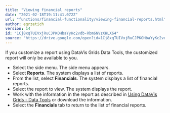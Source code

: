 ```yaml
---
title: "Viewing financial reports"
date: "2021-02-18T19:11:41.072Z"
url: "functions/financial-functionality/viewing-financial-reports.html"
author: egrzetich
version: 14
id: "1Cj8xqTUIVxjRuCJPKOHbaYyKc2vdb-Rbm6NVzXHLX64"
source: "https://drive.google.com/open?id=1Cj8xqTUIVxjRuCJPKOHbaYyKc2vdb-Rbm6NVzXHLX64"
---
```

If you customize a report using DataVis Grids Data Tools, the customized report will only be available to you.  

* Select the side menu. The side menu appears.
* Select <strong>Reports</strong>. The system displays a list of reports.
* From the list, select <strong>Financials</strong>. The system displays a list of financial reports.
* Select the report to view. The system displays the report.
* Work with the information in the report as described in [Using DataVis Grids - Data Tools](../reports/using-datavis-grids-data-tools.html) or download the information.
* Select the <strong>Financials</strong> tab to return to the list of financial reports.

